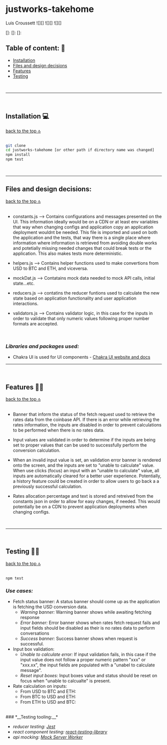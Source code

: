 # justworks-takehome

Luis Croussett ![][] ![][] ![][]

[]:
[]:
[]:

<a id="top"></a>
## Table of content: 📖
- [Installation](#item-one)
- [Files and design decisions](#item-two)
- [Features](#item-three)
- [Testing](#item-four)

<br>

---
<a id="item-one"></a>
<br> 

## Installation :computer:  
[back to the top 🔝](#top)  
<br>  

``` bash
git clone
cd justworks-takehome [or other path if directory name was changed]
npm install
npm test
```

<br>

---

<a id="item-two"></a>

## Files and design decisions:
[back to the top 🔝](#top)  
<br>

* constants.js    --> Contains configurations and messages presented on the UI. This information ideally would be on a CDN or at least env variables that way when changing configs and application copy an application deployment wouldnt be needed. This file is imported and used on both the application and the tests, that way there is a single place where information where information is retrieved from avoiding double works and potetially missing needed changes that could break tests or the application. This also makes tests more deterministic.

* helpers.js  --> Contains helper functions used to make convertions from USD to BTC and ETH, and viceversa. 

* mockDat.js --> Contatains mock data needed to mock API calls, initial state...etc. 

* reducers.js --> contatins the reducer funtions used to calculate the new state based on application functionality and user application interactions. 

* validators.js --> Contains validator logic, in this case for the inputs in order to validate that only numeric values following proper number formats are accepted.

<br>

### *__Libraries and packages used:__*

* Chakra UI is used for UI components - [Chakra UI website and docs][chakra-ui]

[chakra-ui]: https://chakra-ui.com/



---

<br>
<a id="item-three"></a>

## Features  🧑‍💻
[back to the top 🔝](#top)  
<br>

* Banner that inform the status of the fetch request used to retrieve the rates data from the coinbase API. If there is an error while retrieving the rates information, the inputs are disabled in order to prevent calculations to be performed when there is no rates data.  

* Input values are validated in order to determine if the inputs are being set to proper values that can be used to successfully perform the conversion calculation.  

* When an invalid input value is set, an validation error banner is rendered onto the screen, and the inputs are set to "unable to calculate" value. When use clicks (focus) an input with an "unable to calculate" value, all inputs are automatically cleared for a better user experience. Potentially, a history feature could be created in order to allow users to go back a a previously successful calculation.  

* Rates allocation percentage and text is stored and retreived from the constants json in order to allow for easy changes, if needed. This would potentially be on a CDN to prevent application deployments when changing configs.  

<br> 

---

<br>
<a id="item-four"></a>

## Testing 🧑‍🔬
[back to the top 🔝](#top)  
<br>
```basg
npm test
```

### *__Use cases:__*
* Fetch status banner: A status banner should come up as the application is fetching the USD conversion data.
  * _Warning banner:_ Warning banner shows while awaiting fetching response 
  * _Error banner:_  Error banner shows when rates fetch request fails and input fields should be disabled as their is no rates data to perform conversations  
  * _Success banner:_ Success banner shows when request is successful.
* Input box validation:
  * _Unable to calculate error:_ If input validation fails, in this case if the input value does not follow a proper numeric pattern "xxx" or "xxx.xx", the input fields are populated with a "unabel to calculate message".
  * _Reset input boxes:_  Input boxes value and status should be reset on focus when "unable to calcualte" is present. 
* Rate calculation on inputs:
  * From USD to BTC and ETH:
  * From BTC to USD and ETH:
  * From ETH to USD and BTC:  
<br/>
### *__Testing tooling:__*

* *_reducer testing:_* [_Jest_][jest-url]
* *_react component testing:_* [_react-testing-library_][rtl-url]
* *_api mocking:_* [_Mock Server Worker_][msw-url]

  
[jest-url]: https://www.npmjs.com/package/jest
[rtl-url]: https://www.npmjs.com/package/@testing-library/react
[msw-url]: https://www.npmjs.com/package/msw

<br/>

